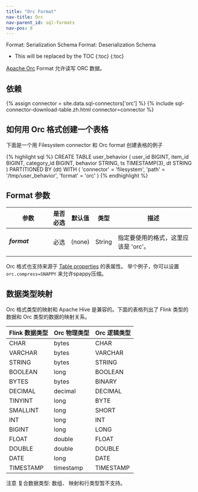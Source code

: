 ```yaml
---
title: "Orc Format"
nav-title: Orc
nav-parent_id: sql-formats
nav-pos: 8
---
```

<!--
Licensed to the Apache Software Foundation (ASF) under one
or more contributor license agreements.  See the NOTICE file
distributed with this work for additional information
regarding copyright ownership.  The ASF licenses this file
to you under the Apache License, Version 2.0 (the
"License"); you may not use this file except in compliance
with the License.  You may obtain a copy of the License at

  http://www.apache.org/licenses/LICENSE-2.0

Unless required by applicable law or agreed to in writing,
software distributed under the License is distributed on an
"AS IS" BASIS, WITHOUT WARRANTIES OR CONDITIONS OF ANY
KIND, either express or implied.  See the License for the
specific language governing permissions and limitations
under the License.
-->

<span class="label label-info">Format: Serialization Schema</span>
<span class="label label-info">Format: Deserialization Schema</span>

* This will be replaced by the TOC {:toc}
{:toc}

[Apache Orc](https://orc.apache.org/) Format 允许读写 ORC 数据。

依赖
------------

{% assign connector = site.data.sql-connectors['orc'] %}
{% include sql-connector-download-table.zh.html
    connector=connector
%}

如何用 Orc 格式创建一个表格
----------------

下面是一个用 Filesystem connector 和 Orc format 创建表格的例子

<div class="codetabs" markdown="1">
<div data-lang="SQL" markdown="1">
{% highlight sql %}
CREATE TABLE user_behavior (
  user_id BIGINT,
  item_id BIGINT,
  category_id BIGINT,
  behavior STRING,
  ts TIMESTAMP(3),
  dt STRING
) PARTITIONED BY (dt) WITH (
 'connector' = 'filesystem',
 'path' = '/tmp/user_behavior',
 'format' = 'orc'
)
{% endhighlight %}
</div>
</div>

Format 参数
----------------

<table class="table table-bordered">
    <thead>
      <tr>
        <th class="text-left" style="width: 25%">参数</th>
        <th class="text-center" style="width: 10%">是否必选</th>
        <th class="text-center" style="width: 10%">默认值</th>
        <th class="text-center" style="width: 10%">类型</th>
        <th class="text-center" style="width: 45%">描述</th>
      </tr>
    </thead>
    <tbody>
    <tr>
      <td><h5>format</h5></td>
      <td>必选</td>
      <td style="word-wrap: break-word;">(none)</td>
      <td>String</td>
      <td>指定要使用的格式，这里应该是 'orc'。</td>
    </tr>
    </tbody>
</table>

Orc 格式也支持来源于 [Table properties](https://orc.apache.org/docs/hive-config.html#table-properties) 的表属性。 举个例子，你可以设置 `orc.compress=SNAPPY` 来允许spappy压缩。

数据类型映射
----------------

Orc 格式类型的映射和 Apache Hive 是兼容的。下面的表格列出了 Flink 类型的数据和 Orc 类型的数据的映射关系。
<table class="table table-bordered">
    <thead>
      <tr>
        <th class="text-left">Flink 数据类型</th>
        <th class="text-center">Orc 物理类型</th>
        <th class="text-center">Orc 逻辑类型</th>
      </tr>
    </thead>
    <tbody>
    <tr>
      <td>CHAR</td>
      <td>bytes</td>
      <td>CHAR</td>
    </tr>
    <tr>
      <td>VARCHAR</td>
      <td>bytes</td>
      <td>VARCHAR</td>
    </tr>
    <tr>
      <td>STRING</td>
      <td>bytes</td>
      <td>STRING</td>
    </tr>
    <tr>
      <td>BOOLEAN</td>
      <td>long</td>
      <td>BOOLEAN</td>
    </tr>
    <tr>
      <td>BYTES</td>
      <td>bytes</td>
      <td>BINARY</td>
    </tr>
    <tr>
      <td>DECIMAL</td>
      <td>decimal</td>
      <td>DECIMAL</td>
    </tr>
    <tr>
      <td>TINYINT</td>
      <td>long</td>
      <td>BYTE</td>
    </tr>
    <tr>
      <td>SMALLINT</td>
      <td>long</td>
      <td>SHORT</td>
    </tr>
    <tr>
      <td>INT</td>
      <td>long</td>
      <td>INT</td>
    </tr>
    <tr>
      <td>BIGINT</td>
      <td>long</td>
      <td>LONG</td>
    </tr>
    <tr>
      <td>FLOAT</td>
      <td>double</td>
      <td>FLOAT</td>
    </tr>
    <tr>
      <td>DOUBLE</td>
      <td>double</td>
      <td>DOUBLE</td>
    </tr>
    <tr>
      <td>DATE</td>
      <td>long</td>
      <td>DATE</td>
    </tr>
    <tr>
      <td>TIMESTAMP</td>
      <td>timestamp</td>
      <td>TIMESTAMP</td>
    </tr>
    </tbody>
</table>

<span class="label label-danger">注意</span> 复合数据类型: 数组、 映射和行类型暂不支持。
